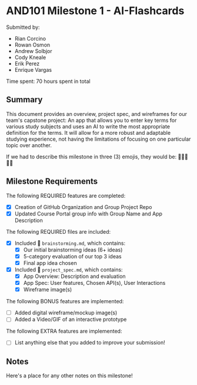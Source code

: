 # AND101 Milestone 1 - AI-Flashcards

Submitted by:
- Rian Corcino
- Rowan Osmon
- Andrew Solbjor
- Cody Kneale
- Erik Perez
- Enrique Vargas

Time spent: 70 hours spent in total

## Summary

This document provides an overview, project spec, and wireframes for our team's capstone project: An app that allows you to enter key terms for various study subjects and uses an AI to write the most appropriate definition for the terms. It will allow for a more robust and adaptable studying experience, not having the limitations of focusing on one particular topic over another. 

If we had to describe this milestone in three (3) emojis, they would be: 🦾👨‍💻👨‍🎓

## Milestone Requirements

The following REQUIRED features are completed:

- [x] Creation of GitHub Organization and Group Project Repo
- [x] Updated Course Portal group info with Group Name and App Description

The following REQUIRED files are included:

- [x] Included 📄 `brainstorming.md`, which contains:
  - [x] Our initial brainstorming ideas (6+ ideas)
  - [x] 5-category evaluation of our top 3 ideas
  - [x] Final app idea chosen
- [x] Included 📄 `project_spec.md`, which contains:
  - [x] App Overview: Description and evaluation
  - [x] App Spec: User features, Chosen API(s), User Interactions
  - [x] Wireframe image(s)

The following BONUS features are implemented:

- [ ] Added digital wireframe/mockup image(s)
- [ ] Added a Video/GIF of an interactive prototype

The following EXTRA features are implemented:

- [ ] List anything else that you added to improve your submission!

## Notes

Here's a place for any other notes on this milestone!
